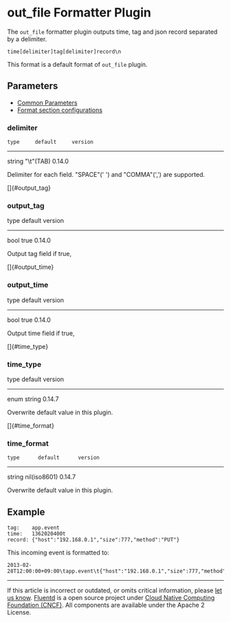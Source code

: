 # out\_file Formatter Plugin

The `out_file` formatter plugin outputs time, tag and json record
separated by a delimiter.

``` {.CodeRay}
time[delimiter]tag[delimiter]record\n
```

This format is a default format of `out_file` plugin.


## Parameters

-   [Common Parameters](/articles/plugin-common-parameters.md)
-   [Format section configurations](/articles/format-section.md)


### delimiter

    type     default     version
  -------- ------------ ---------
   string   "\\t"(TAB)   0.14.0

Delimiter for each field. "SPACE"(' ') and "COMMA"(',') are supported.

[]{#output_tag}

### output\_tag

   type   default   version
  ------ --------- ---------
   bool    true     0.14.0

Output tag field if true,

[]{#output_time}

### output\_time

   type   default   version
  ------ --------- ---------
   bool    true     0.14.0

Output time field if true,

[]{#time_type}

### time\_type

   type   default   version
  ------ --------- ---------
   enum   string    0.14.7

Overwrite default value in this plugin.

[]{#time_format}

### time\_format

    type      default      version
  -------- -------------- ---------
   string   nil(iso8601)   0.14.7

Overwrite default value in this plugin.


Example
-------

``` {.CodeRay}
tag:    app.event
time:   1362020400t
record: {"host":"192.168.0.1","size":777,"method":"PUT"}
```

This incoming event is formatted to:

``` {.CodeRay}
2013-02-28T12:00:00+09:00\tapp.event\t{"host":"192.168.0.1","size":777,"method":"PUT"}
```


------------------------------------------------------------------------

If this article is incorrect or outdated, or omits critical information,
please [let us know](https://github.com/fluent/fluentd-docs/issues?state=open).
[Fluentd](http://www.fluentd.org/) is a open source project under [Cloud
Native Computing Foundation (CNCF)](https://cncf.io/). All components
are available under the Apache 2 License.
